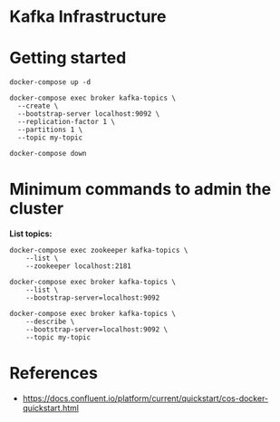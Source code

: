 # Kafka Infrastructure

# Getting started

```
docker-compose up -d

docker-compose exec broker kafka-topics \
  --create \
  --bootstrap-server localhost:9092 \
  --replication-factor 1 \
  --partitions 1 \
  --topic my-topic

docker-compose down
```

# Minimum commands to admin the cluster

**List topics:**

```
docker-compose exec zookeeper kafka-topics \
    --list \
    --zookeeper localhost:2181

docker-compose exec broker kafka-topics \
    --list \
    --bootstrap-server=localhost:9092 
   
docker-compose exec broker kafka-topics \
    --describe \
    --bootstrap-server=localhost:9092 \
    --topic my-topic
```


# References

- https://docs.confluent.io/platform/current/quickstart/cos-docker-quickstart.html